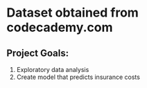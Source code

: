 # Dataset obtained from codecademy.com
## Project Goals:
  1. Exploratory data analysis
  2. Create model that predicts insurance costs 
